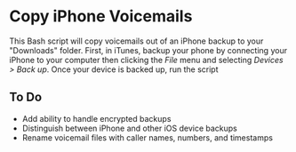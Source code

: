 Copy iPhone Voicemails
======================

This Bash script will copy voicemails out of an iPhone backup to your "Downloads"
folder. First, in iTunes, backup your phone by connecting your iPhone to your
computer then clicking the *File* menu and selecting *Devices > Back up*. Once
your device is backed up, run the script

To Do
-----

* Add ability to handle encrypted backups
* Distinguish between iPhone and other iOS device backups
* Rename voicemail files with caller names, numbers, and timestamps
